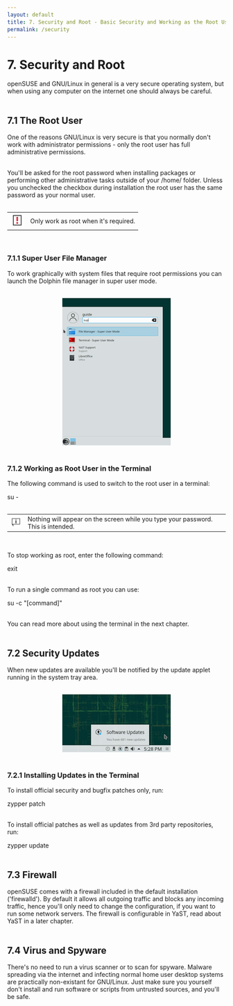 ```yaml
---
layout: default
title: 7. Security and Root - Basic Security and Working as the Root User
permalink: /security
---
```


# 7. Security and Root

openSUSE and GNU/Linux in general is a very secure operating system, but when using any computer on the internet one should always be careful.<br /><br />

## 7.1 The Root User

One of the reasons GNU/Linux is very secure is that you normally don't work with administrator permissions - only the root user has full administrative permissions.<br /><br />

You'll be asked for the root password when installing packages or performing other administrative tasks outside of your /home/ folder. Unless you unchecked the checkbox during installation the root user has the same password as your normal user.<br /><br />

<div class="note">
<table>
<tbody>
<tr>
<td><img src="images/pics/obs.png" alt="obs" /></td>
<td>Only work as root when it's required.</td>
</tr>
</tbody>
</table>
</div><br />



### 7.1.1 Super User File Manager

To work graphically with system files that require root permissions you can launch the Dolphin file manager in super user mode.
<br /><br />

<center><a href="images/screenshots/super-dolph.png" rel="thumbnail"><img src="images/screenshots/super-dolphb.png" alt="super user dolphin" class="pic" /></a></center><br />



### 7.1.2 Working as Root User in the Terminal

The following command is used to switch to the root user in a terminal:
<div class="cl">su -</div><br />

<div class="tip">
<table>
<tbody>
<tr>
<td><img src="images/pics/tip.png" alt="tip" /></td>
<td>Nothing will appear on the screen while you type your password. This is intended.</td>
</tr>
</tbody>
</table>
</div><br />

To stop working as root, enter the following command:
<div class="clroot">exit</div><br />

To run a single command as root you can use:
<div class="cl">su -c "[command]"</div><br />

You can read more about using the terminal in the next chapter.<br /><br />



## 7.2 Security Updates

When new updates are available you'll be notified by the update applet running in the system tray area.<br /><br />

<center><a href="images/screenshots/pk-updater.png" rel="thumbnail"><img src="images/screenshots/pk-updaterb.png" alt="pk-updater" class="pic" /></a></center><br />



### 7.2.1 Installing Updates in the Terminal

To install official security and bugfix patches only, run:
<div class="clroot">zypper patch</div><br />

To install official patches as well as updates from 3rd party repositories, run:
<div class="clroot">zypper update</div><br />



## 7.3 Firewall

openSUSE comes with a firewall included in the default installation ('firewalld'). By default it allows all outgoing traffic and blocks any incoming traffic, hence you'll only need to change the configuration, if you want to run some network servers. The firewall is configurable in YaST, read about YaST in a later chapter.<br /><br />



## 7.4 Virus and Spyware

There's no need to run a virus scanner or to scan for spyware. Malware spreading via the internet and infecting normal home user desktop systems are practically non-existant for GNU/Linux. Just make sure you yourself don't install and run software or scripts from untrusted sources, and you'll be safe.<br /><br />
